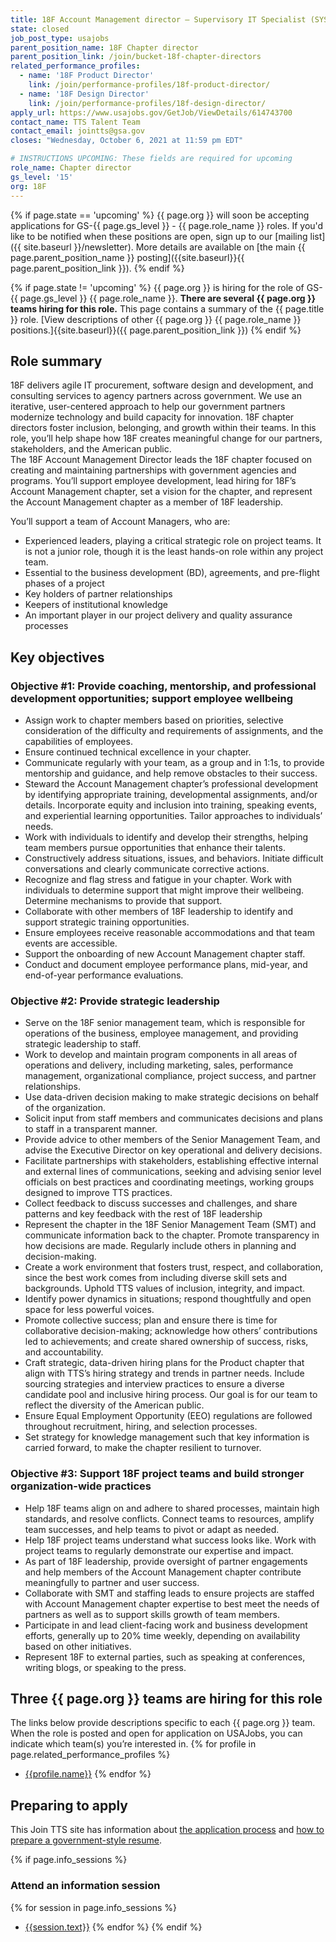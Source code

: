 ```yaml
---
title: 18F Account Management director — Supervisory IT Specialist (SYSANALYSIS)
state: closed
job_post_type: usajobs
parent_position_name: 18F Chapter director
parent_position_link: /join/bucket-18f-chapter-directors
related_performance_profiles:
  - name: '18F Product Director'
    link: /join/performance-profiles/18f-product-director/
  - name: '18F Design Director'
    link: /join/performance-profiles/18f-design-director/
apply_url: https://www.usajobs.gov/GetJob/ViewDetails/614743700
contact_name: TTS Talent Team
contact_email: jointts@gsa.gov
closes: "Wednesday, October 6, 2021 at 11:59 pm EDT"

# INSTRUCTIONS UPCOMING: These fields are required for upcoming
role_name: Chapter director
gs_level: '15'
org: 18F
---
```

{% if page.state == 'upcoming' %}
{{ page.org }} will soon be accepting applications for GS-{{ page.gs_level }} - {{ page.role_name }} roles. If you'd like to be
  notified when these positions are open, sign up to our [mailing list]({{ site.baseurl }}/newsletter). More details are available on [the main {{ page.parent_position_name }} posting]({{site.baseurl}}{{ page.parent_position_link }}).
{% endif %}

{% if page.state != 'upcoming' %}
{{ page.org }} is hiring for the role of GS-{{ page.gs_level }} {{ page.role_name }}. **There are several {{ page.org }} teams hiring for this role.** This page contains a summary of the {{ page.title }} role. [View descriptions of other {{ page.org }} {{ page.role_name }} positions.]{{site.baseurl}}({{ page.parent_position_link }})
{% endif %}

## Role summary

18F delivers agile IT procurement, software design and development, and consulting services to agency partners across government. We use an iterative, user-centered approach to help our government partners modernize technology and build capacity for innovation. 18F chapter directors foster inclusion, belonging, and growth within their teams. In this role, you’ll help shape how 18F creates meaningful change for our partners, stakeholders, and the American public.  
The 18F Account Management Director leads the 18F chapter focused on creating and maintaining partnerships with government agencies and programs. You’ll support employee development, lead hiring for 18F’s Account Management chapter, set a vision for the chapter, and represent the Account Management chapter as a member of 18F leadership.

You’ll support a team of Account Managers, who are:
- Experienced leaders, playing a critical strategic role on project teams. It is not a junior role, though it is the least hands-on role within any project team.
- Essential to the business development (BD), agreements, and pre-flight phases of a project
- Key holders of partner relationships
- Keepers of institutional knowledge
- An important player in our project delivery and quality assurance processes

## Key objectives

### Objective #1: Provide coaching, mentorship, and professional development opportunities; support employee wellbeing
-  Assign work to chapter members based on priorities, selective consideration of the difficulty and requirements of assignments, and the capabilities of employees.
-  Ensure continued technical excellence in your chapter.
-  Communicate regularly with your team, as a group and in 1:1s, to provide mentorship and guidance, and help remove obstacles to their success.
-  Steward the Account Management chapter’s professional development by identifying appropriate training, developmental assignments, and/or details. Incorporate equity and inclusion into training, speaking events, and experiential learning opportunities. Tailor approaches to individuals’ needs.
-  Work with individuals to identify and develop their strengths, helping team members pursue opportunities that enhance their talents.
-  Constructively address situations, issues, and behaviors. Initiate difficult conversations and clearly communicate corrective actions.
-  Recognize and flag stress and fatigue in your chapter. Work with individuals to determine support that might improve their wellbeing. Determine mechanisms to provide that support.
-  Collaborate with other members of 18F leadership to identify and support strategic training opportunities.
-  Ensure employees receive reasonable accommodations and that team events are accessible.
-  Support the onboarding of new Account Management chapter staff.
-  Conduct and document employee performance plans, mid-year, and end-of-year performance evaluations.

### Objective #2: Provide strategic leadership
-  Serve on the 18F senior management team, which is responsible for operations of the business, employee management, and providing strategic leadership to staff.
-  Work to develop and maintain program components in all areas of operations and delivery, including marketing, sales, performance management, organizational compliance, project success, and partner relationships.
-  Use data-driven decision making to make strategic decisions on behalf of the organization.
-  Solicit input from staff members and communicates decisions and plans to staff in a transparent manner.
-  Provide advice to other members of the Senior Management Team, and advise the Executive Director on key operational and delivery decisions.
-  Facilitate partnerships with stakeholders, establishing effective internal and external lines of communications, seeking and advising senior level officials on best practices and coordinating meetings, working groups designed to improve TTS practices.
-  Collect feedback to discuss successes and challenges, and share patterns and key feedback with the rest of 18F leadership
-  Represent the chapter in the 18F Senior Management Team (SMT) and communicate information back to the chapter. Promote transparency in how decisions are made. Regularly include others in planning and decision-making.
-  Create a work environment that fosters trust, respect, and collaboration, since the best work comes from including diverse skill sets and backgrounds. Uphold TTS values of inclusion, integrity, and impact.
-  Identify power dynamics in situations; respond thoughtfully and open space for less powerful voices.
-  Promote collective success; plan and ensure there is time for collaborative decision-making; acknowledge how others’ contributions led to achievements; and create shared ownership of success, risks, and accountability.
-  Craft strategic, data-driven hiring plans for the Product chapter that align with TTS’s hiring strategy and trends in partner needs. Include sourcing strategies and interview practices to ensure a diverse candidate pool and inclusive hiring process. Our goal is for our team to reflect the diversity of the American public.
-  Ensure Equal Employment Opportunity (EEO) regulations are followed throughout recruitment, hiring, and selection processes.
-  Set strategy for knowledge management such that key information is carried forward, to make the chapter resilient to turnover.

### Objective #3: Support 18F project teams and build stronger organization-wide practices
-  Help 18F teams align on and adhere to shared processes, maintain high standards, and resolve conflicts. Connect teams to resources, amplify team successes, and help teams to pivot or adapt as needed.
-  Help 18F project teams understand what success looks like. Work with project teams to regularly demonstrate our expertise and impact.
-  As part of 18F leadership, provide oversight of partner engagements and help members of the Account Management chapter contribute meaningfully to partner and user success.
-  Collaborate with SMT and staffing leads to ensure projects are staffed with Account Management chapter expertise to best meet the needs of partners as well as to support skills growth of team members.
-  Participate in and lead client-facing work and business development efforts, generally up to 20% time weekly, depending on availability based on other initiatives.
-  Represent 18F to external parties, such as speaking at conferences, writing blogs, or speaking to the press.

## Three {{ page.org }} teams are hiring for this role

The links below provide descriptions specific to each {{ page.org }} team. When the role is posted and open for application on USAJobs, you can indicate which team(s) you’re interested in.
{% for profile in page.related_performance_profiles %}
  - [{{profile.name}}]({{site.baseurl}}{{profile.link}})
{% endfor %}

## Preparing to apply

This Join TTS site has information about [the application process](https://join.tts.gsa.gov/hiring-process/) and [how to prepare a government-style resume](https://join.tts.gsa.gov/resume/).

{% if page.info_sessions %}
### Attend an information session
{% for session in page.info_sessions %}
- [{{session.text}}]({{session.link}})
{% endfor %}
{% endif %}

